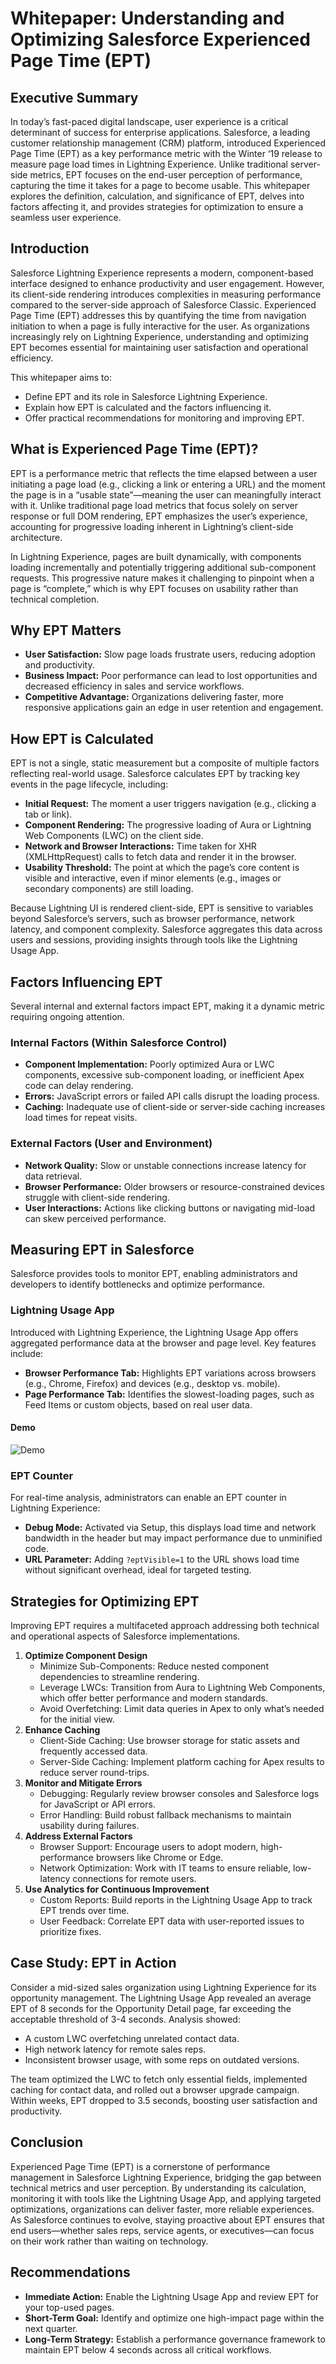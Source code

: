 # Whitepaper: Understanding and Optimizing Salesforce Experienced Page Time (EPT)

## Executive Summary

In today’s fast-paced digital landscape, user experience is a critical determinant of success for enterprise applications. Salesforce, a leading customer relationship management (CRM) platform, introduced Experienced Page Time (EPT) as a key performance metric with the Winter ‘19 release to measure page load times in Lightning Experience. Unlike traditional server-side metrics, EPT focuses on the end-user perception of performance, capturing the time it takes for a page to become usable. This whitepaper explores the definition, calculation, and significance of EPT, delves into factors affecting it, and provides strategies for optimization to ensure a seamless user experience.

## Introduction

Salesforce Lightning Experience represents a modern, component-based interface designed to enhance productivity and user engagement. However, its client-side rendering introduces complexities in measuring performance compared to the server-side approach of Salesforce Classic. Experienced Page Time (EPT) addresses this by quantifying the time from navigation initiation to when a page is fully interactive for the user. As organizations increasingly rely on Lightning Experience, understanding and optimizing EPT becomes essential for maintaining user satisfaction and operational efficiency.

This whitepaper aims to:

* Define EPT and its role in Salesforce Lightning Experience.
* Explain how EPT is calculated and the factors influencing it.
* Offer practical recommendations for monitoring and improving EPT.

## What is Experienced Page Time (EPT)?

EPT is a performance metric that reflects the time elapsed between a user initiating a page load (e.g., clicking a link or entering a URL) and the moment the page is in a “usable state”—meaning the user can meaningfully interact with it. Unlike traditional page load metrics that focus solely on server response or full DOM rendering, EPT emphasizes the user’s experience, accounting for progressive loading inherent in Lightning’s client-side architecture.

In Lightning Experience, pages are built dynamically, with components loading incrementally and potentially triggering additional sub-component requests. This progressive nature makes it challenging to pinpoint when a page is “complete,” which is why EPT focuses on usability rather than technical completion.

## Why EPT Matters

* **User Satisfaction:** Slow page loads frustrate users, reducing adoption and productivity.
* **Business Impact:** Poor performance can lead to lost opportunities and decreased efficiency in sales and service workflows.
* **Competitive Advantage:** Organizations delivering faster, more responsive applications gain an edge in user retention and engagement.

## How EPT is Calculated

EPT is not a single, static measurement but a composite of multiple factors reflecting real-world usage. Salesforce calculates EPT by tracking key events in the page lifecycle, including:

* **Initial Request:** The moment a user triggers navigation (e.g., clicking a tab or link).
* **Component Rendering:** The progressive loading of Aura or Lightning Web Components (LWC) on the client side.
* **Network and Browser Interactions:** Time taken for XHR (XMLHttpRequest) calls to fetch data and render it in the browser.
* **Usability Threshold:** The point at which the page’s core content is visible and interactive, even if minor elements (e.g., images or secondary components) are still loading.

Because Lightning UI is rendered client-side, EPT is sensitive to variables beyond Salesforce’s servers, such as browser performance, network latency, and component complexity. Salesforce aggregates this data across users and sessions, providing insights through tools like the Lightning Usage App.

## Factors Influencing EPT

Several internal and external factors impact EPT, making it a dynamic metric requiring ongoing attention.

### Internal Factors (Within Salesforce Control)

* **Component Implementation:** Poorly optimized Aura or LWC components, excessive sub-component loading, or inefficient Apex code can delay rendering.
* **Errors:** JavaScript errors or failed API calls disrupt the loading process.
* **Caching:** Inadequate use of client-side or server-side caching increases load times for repeat visits.

### External Factors (User and Environment)

* **Network Quality:** Slow or unstable connections increase latency for data retrieval.
* **Browser Performance:** Older browsers or resource-constrained devices struggle with client-side rendering.
* **User Interactions:** Actions like clicking buttons or navigating mid-load can skew perceived performance.

## Measuring EPT in Salesforce

Salesforce provides tools to monitor EPT, enabling administrators and developers to identify bottlenecks and optimize performance.

### Lightning Usage App

Introduced with Lightning Experience, the Lightning Usage App offers aggregated performance data at the browser and page level. Key features include:

* **Browser Performance Tab:** Highlights EPT variations across browsers (e.g., Chrome, Firefox) and devices (e.g., desktop vs. mobile).
* **Page Performance Tab:** Identifies the slowest-loading pages, such as Feed Items or custom objects, based on real user data.

#### Demo
![Demo](https://raw.githubusercontent.com/mohan-chinnappan-n5/demos-git/main/gif/ept1.webm.gif)

### EPT Counter

For real-time analysis, administrators can enable an EPT counter in Lightning Experience:

* **Debug Mode:** Activated via Setup, this displays load time and network bandwidth in the header but may impact performance due to unminified code.
* **URL Parameter:** Adding `?eptVisible=1` to the URL shows load time without significant overhead, ideal for targeted testing.

## Strategies for Optimizing EPT

Improving EPT requires a multifaceted approach addressing both technical and operational aspects of Salesforce implementations.

1.  **Optimize Component Design**
    * Minimize Sub-Components: Reduce nested component dependencies to streamline rendering.
    * Leverage LWCs: Transition from Aura to Lightning Web Components, which offer better performance and modern standards.
    * Avoid Overfetching: Limit data queries in Apex to only what’s needed for the initial view.
2.  **Enhance Caching**
    * Client-Side Caching: Use browser storage for static assets and frequently accessed data.
    * Server-Side Caching: Implement platform caching for Apex results to reduce server round-trips.
3.  **Monitor and Mitigate Errors**
    * Debugging: Regularly review browser consoles and Salesforce logs for JavaScript or API errors.
    * Error Handling: Build robust fallback mechanisms to maintain usability during failures.
4.  **Address External Factors**
    * Browser Support: Encourage users to adopt modern, high-performance browsers like Chrome or Edge.
    * Network Optimization: Work with IT teams to ensure reliable, low-latency connections for remote users.
5.  **Use Analytics for Continuous Improvement**
    * Custom Reports: Build reports in the Lightning Usage App to track EPT trends over time.
    * User Feedback: Correlate EPT data with user-reported issues to prioritize fixes.

## Case Study: EPT in Action

Consider a mid-sized sales organization using Lightning Experience for its opportunity management. The Lightning Usage App revealed an average EPT of 8 seconds for the Opportunity Detail page, far exceeding the acceptable threshold of 3-4 seconds. Analysis showed:

* A custom LWC overfetching unrelated contact data.
* High network latency for remote sales reps.
* Inconsistent browser usage, with some reps on outdated versions.

The team optimized the LWC to fetch only essential fields, implemented caching for contact data, and rolled out a browser upgrade campaign. Within weeks, EPT dropped to 3.5 seconds, boosting user satisfaction and productivity.

## Conclusion

Experienced Page Time (EPT) is a cornerstone of performance management in Salesforce Lightning Experience, bridging the gap between technical metrics and user perception. By understanding its calculation, monitoring it with tools like the Lightning Usage App, and applying targeted optimizations, organizations can deliver faster, more reliable experiences. As Salesforce continues to evolve, staying proactive about EPT ensures that end users—whether sales reps, service agents, or executives—can focus on their work rather than waiting on technology.

## Recommendations

* **Immediate Action:** Enable the Lightning Usage App and review EPT for your top-used pages.
* **Short-Term Goal:** Identify and optimize one high-impact page within the next quarter.
* **Long-Term Strategy:** Establish a performance governance framework to maintain EPT below 4 seconds across all critical workflows.
